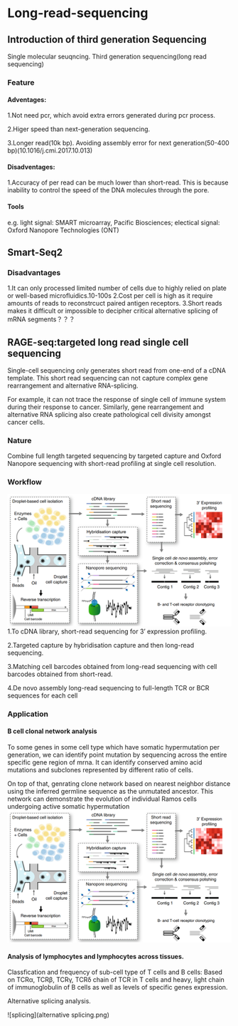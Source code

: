# Long-read-sequencing
## Introduction of third generation Sequencing 
Single molecular seuqncing.
Third generation sequencing(long read sequencing)
### Feature
#### Adventages:
1.Not need pcr, which avoid extra errors generated during pcr process.

2.Higer speed than next-generation sequencing.

3.Longer read(10k bp). Avoiding assembly error for next generation(50-400 bp)(10.1016/j.cmi.2017.10.013)
#### Disadventages:
1.Accuracy of per read can be much lower than short-read. This is because inability to control the speed of the DNA molecules through the pore.

#### Tools
e.g. light signal: SMART microarray, Pacific Biosciences; electical signal: Oxford Nanopore Technologies (ONT)

## Smart-Seq2
### Disadvantages
1.It can only processed limited number of cells due to highly relied on plate or well-based microfluidics.10-100s
2.Cost per cell is high as it require amounts of reads to reconstrcuct paired antigen receptors.
3.Short reads makes it difficult or impossible to decipher critical alternative splicing of mRNA segments？？？

## RAGE-seq:targeted long read single cell sequencing
Single-cell sequencing only generates short read from one-end of a cDNA template. This short read sequencing can not capture complex gene rearrangement and alternative RNA-splicing.

For example, it can not trace the response of single cell of immune system during their response to cancer. Similarly, gene rearrangement and alternative RNA splicing also create pathological cell divisity amongst cancer cells.

### Nature
Combine full length targeted sequencing by targeted capture and Oxford Nanopore sequencing with short-read profiling at single cell resolution.

### Workflow
![RAGE workflow](longread-singlecell-workflow.png)
1.To cDNA library, short-read sequencing for 3’ expression profiling. 

2.Targeted capture by hybridisation capture and then long-read sequencing.

3.Matching cell barcodes obtained from long-read sequencing with cell barcodes obtained from short-read.

4.De novo assembly long-read sequencing to  full-length TCR or BCR sequences for each cell

### Application
#### B cell clonal network analysis
To some genes in some cell type which have somatic hypermutation per generation, we can identify point mutation by sequencing across the entire specific gene region of mrna. It can identify conserved amino acid mutations and subclones represented by different ratio of cells.

On top of that, genrating clone network based on nearest neighbor distance using the inferred germline sequence as the unmutated ancestor. This network can demonstrate the evolution of individual Ramos cells undergoing active somatic hypermutation
![RAGE workflow](longread-singlecell-workflow.png)

#### Analysis of lymphocytes and lymphocytes across tissues.
Classfication and frequency of sub-cell type of T cells and B cells: Based on  TCRα, TCRβ, TCRγ,  TCRδ chain of TCR in T cells and heavy, light chain of immunoglobulin of B cells as well as levels of specific genes expression.

Alternative splicing analysis.

![splicing](alternative splicing.png)
